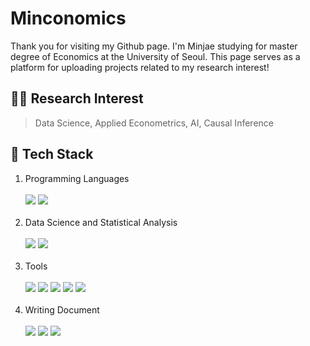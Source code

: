 # Minconomics

Thank you for visiting my Github page. I'm Minjae studying for master degree of Economics at the University of Seoul. This page serves as a platform for uploading projects related to my research interest! 

## 🏃‍♂️ Research Interest

> Data Science, Applied Econometrics, AI, Causal Inference

## 🚀 Tech Stack

1. Programming Languages <br> <br>
<img src="https://img.shields.io/badge/Python-3776AB?style=for-the-badge&logo=Python&logoColor=white"/> <img src="https://img.shields.io/badge/R-276DC3?style=for-the-badge&logo=R&logoColor=white"/> <br> <br>
2. Data Science and Statistical Analysis <br> <br>
<img src="https://img.shields.io/badge/pandas-150458?style=for-the-badge&logo=pandas&logoColor=white"/> <img src="https://img.shields.io/badge/numpy-013243?style=for-the-badge&logo=numpy&logoColor=white"/>  <br> <br>
3. Tools <br> <br>
<img src="https://img.shields.io/badge/rstudioide-75AADB?style=for-the-badge&logo=rstudioide&logoColor=white"/> <img src="https://img.shields.io/badge/jupyter-F37626?style=for-the-badge&logo=jupyter&logoColor=white"/> <img src="https://img.shields.io/badge/googlecolab-F9AB00?style=for-the-badge&logo=googlecolab&logoColor=white"/> <img src="https://img.shields.io/badge/git-F05032?style=for-the-badge&logo=git&logoColor=white"/> <img src="https://img.shields.io/badge/github-181717?style=for-the-badge&logo=github&logoColor=white"/> <br> <br>
4. Writing Document <br> <br>
<img src="https://img.shields.io/badge/latex-008080?style=for-the-badge&logo=latex&logoColor=white"/> <img src="https://img.shields.io/badge/markdown-000000?style=for-the-badge&logo=markdown&logoColor=white"/> <img src="https://img.shields.io/badge/overleaf-47A141?style=for-the-badge&logo=overleaf&logoColor=white"/>



